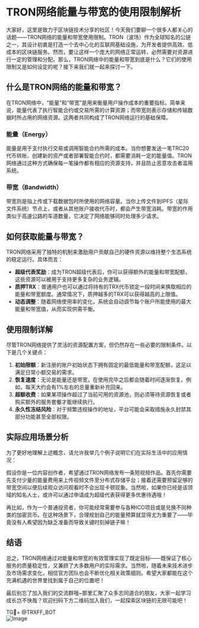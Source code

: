 # TRON网络能量与带宽的使用限制解析

大家好，这里是致力于区块链技术分享的社区！今天我们要聊一个很多人都关心的话题——TRON网络的能量和带宽使用限制。TRON（波场）作为全球知名的公链之一，其设计初衷是打造一个去中心化的互联网基础设施，为开发者提供高效、低成本的区块链服务。然而，要让这样一个庞大的网络正常运转，必然需要对资源进行一定的管理和分配。那么，TRON网络中的能量和带宽到底是什么？它们的使用限制又是如何设定的呢？接下来我们就一起来探讨一下。

## 什么是TRON网络的能量和带宽？

在TRON网络中，“能量”和“带宽”是用来衡量用户操作成本的重要指标。简单来说，能量代表了执行智能合约或交易所需的计算资源；而带宽则表示存储和传输数据时所占用的网络资源。这两者共同构成了TRON网络运行的基础保障。

### 能量（Energy）

能量是用于支付执行交易或调用智能合约所需的成本。当你想要发送一笔TRC20代币转账、创建新的资产或者部署智能合约时，都需要消耗一定的能量值。TRON网络通过这种方式确保每一笔操作都有相应的资源支持，并且防止恶意攻击者滥用系统。

### 带宽（Bandwidth）

带宽则是指上传或下载数据包时所使用的网络容量。当你上传文件到IPFS（星际文件系统）节点上，或者从其他账户接收代币时，都会产生带宽消耗。带宽的作用类似于高速公路的车道数量，它决定了网络能够同时处理多少请求。

## 如何获取能量与带宽？

TRON网络采用了独特的机制来激励用户贡献自己的硬件资源以维持整个生态系统的稳定运行。具体而言：

- **超级代表奖励**：成为TRON超级代表后，你可以获得额外的能量和带宽配额，这些资源可以被用于支持更多复杂的业务逻辑。
- **质押TRX**：普通用户也可以通过将持有的TRX代币锁定一段时间来换取相应的能量和带宽额度。通常情况下，质押越多的TRX可以获得越高的上限值。
- **动态调整**：随着网络使用率的变化，系统会自动调节每个账户所能使用的最大能量和带宽值，从而实现供需平衡。

## 使用限制详解

尽管TRON网络提供了灵活的资源配置方案，但仍然存在一些必要的限制条件。以下是几个关键点：

1. **初始限额**：新注册的账户初始状态下拥有固定的最低能量和带宽配额，这足以满足日常小额交易的需求。
2. **恢复速度**：无论是能量还是带宽，在使用完毕之后都会随着时间逐渐恢复。例如，每天大约会有1%左右的总量重新补充回来。
3. **超额收费**：如果某项操作超过了当前可用的资源池，则必须等待资源恢复或者购买额外的服务套餐才能继续执行。
4. **永久性冻结风险**：对于频繁违规操作的地址，平台可能会采取措施永久封禁其部分功能甚至全部权限。

## 实际应用场景分析

为了更好地理解上述概念，请允许我举几个例子说明它们在实际生活中的应用情况：

假设你是一位内容创作者，希望通过TRON网络发布一条短视频作品。首先你需要先支付少量的能量费用来上传视频文件至分布式存储平台；接着还需要预留足够的带宽空间以便后续观众访问观看时不会出现卡顿现象。当然啦，如果你已经是该领域的知名人士，或许可以通过申请成为超级代表获得更多优惠待遇哦！

再比如，作为一个普通投资者，你可能经常需要参与各种ICO项目或是兑换不同种类的加密货币。在这种场景下，合理规划自己的能量预算就显得尤为重要了——毕竟没有人希望因为缺乏准备而导致关键时刻掉链子嘛！

## 结语

总之，TRON网络通过对能量和带宽的有效管理实现了既定目标——既保证了核心服务的质量稳定性，又兼顾了大多数用户的实际需求。当然啦，随着未来技术进步及市场需求变化，相信官方团队也会不断优化相关政策细则。希望大家都能在这个充满机遇的世界里找到属于自己的位置吧！

最后别忘了加入我们的交流群哦~那里汇聚了众多志同道合的朋友，大家一起学习成长岂不快哉？欢迎扫码下方二维码加入我们，一起探索区块链的无限可能吧！

TG💪+ @TRXFF_BOT  
![Image](https://github.com/user-attachments/assets/a9ced9e0-a9b8-4136-8aef-a09665821e59)